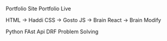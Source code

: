 Portfolio Site
Portfolio Live






HTML -> Haddi
CSS -> Gosto
JS -> Brain
React -> Brain Modify

Python
FAst Api
DRF
Problem Solving